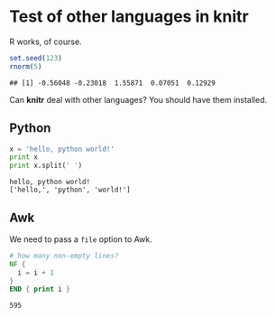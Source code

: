 # Test of other languages in knitr

R works, of course.



```r
set.seed(123)
rnorm(5)
```

```
## [1] -0.56048 -0.23018  1.55871  0.07051  0.12929
```




Can **knitr** deal with other languages? You should have them installed.

## Python

```python
x = 'hello, python world!'
print x
print x.split(' ')
```
```
hello, python world!
['hello,', 'python', 'world!']
```


## Awk

We need to pass a `file` option to Awk.

```awk
# how many non-empty lines?
NF {
  i = i + 1
}
END { print i }
```
```
595
```

